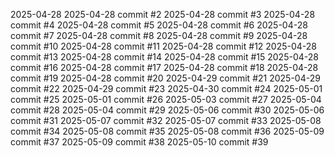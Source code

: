 2025-04-28
2025-04-28 commit #2
2025-04-28 commit #3
2025-04-28 commit #4
2025-04-28 commit #5
2025-04-28 commit #6
2025-04-28 commit #7
2025-04-28 commit #8
2025-04-28 commit #9
2025-04-28 commit #10
2025-04-28 commit #11
2025-04-28 commit #12
2025-04-28 commit #13
2025-04-28 commit #14
2025-04-28 commit #15
2025-04-28 commit #16
2025-04-28 commit #17
2025-04-28 commit #18
2025-04-28 commit #19
2025-04-28 commit #20
2025-04-29 commit #21
2025-04-29 commit #22
2025-04-29 commit #23
2025-04-30 commit #24
2025-05-01 commit #25
2025-05-01 commit #26
2025-05-03 commit #27
2025-05-04 commit #28
2025-05-04 commit #29
2025-05-06 commit #30
2025-05-06 commit #31
2025-05-07 commit #32
2025-05-07 commit #33
2025-05-08 commit #34
2025-05-08 commit #35
2025-05-08 commit #36
2025-05-09 commit #37
2025-05-09 commit #38
2025-05-10 commit #39
